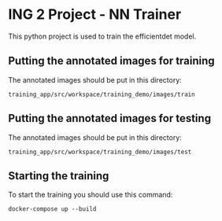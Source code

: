 # ING 2 Project - NN Trainer

This python project is used to train the efficientdet model.

## Putting the annotated images for training

The annotated images should be put in this directory:

```
training_app/src/workspace/training_demo/images/train
```

## Putting the annotated images for testing

The annotated images should be put in this directory:

```
training_app/src/workspace/training_demo/images/test
```

## Starting the training

To start the training you should use this command:
```terminal
docker-compose up --build
```

